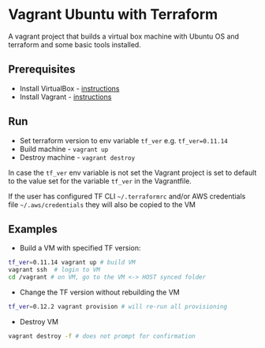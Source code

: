 # Vagrant Ubuntu with Terraform

A vagrant project that builds a virtual box machine with Ubuntu OS and terraform and some basic tools installed.

## Prerequisites

* Install VirtualBox - [instructions](https://www.virtualbox.org/wiki/Downloads)
* Install Vagrant - [instructions](https://www.vagrantup.com/downloads.html)

## Run

* Set terraform version to env variable `tf_ver` e.g. `tf_ver=0.11.14`
* Build machine - `vagrant up`
* Destroy machine - `vagrant destroy`

In case the `tf_ver` env variable is not set the Vagrant project is set to default to the value set for the variable `tf_ver` in the Vagrantfile.

If the user has configured TF CLI `~/.terraformrc` and/or AWS credentials file `~/.aws/credentials` they will also be copied to the VM

## Examples

* Build a VM with specified TF version:

```Bash
tf_ver=0.11.14 vagrant up # build VM
vagrant ssh  # login to VM
cd /vagrant # on VM, go to the VM <-> HOST synced folder
```

* Change the TF version without rebuilding the VM

```Bash
tf_ver=0.12.2 vagrant provision # will re-run all provisioning
```

* Destroy VM

```Bash
vagrant destroy -f # does not prompt for confirmation
```
